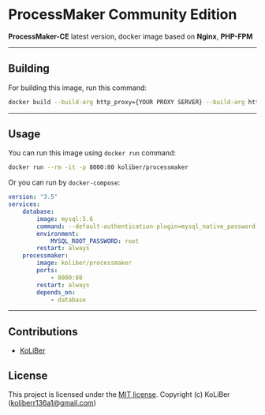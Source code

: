 # ProcessMaker Community Edition

**ProcessMaker-CE** latest version, docker image based on **Nginx**, **PHP-FPM**

---

## Building

For building this image, run this command:

```bash
docker build --build-arg http_proxy={YOUR PROXY SERVER} --build-arg https_proxy={YOUR PROXY SERVER} -t {IMAGE NAME} .
```

---

## Usage

You can run this image using `docker run` command:

```bash
docker run --rm -it -p 8000:80 koliber/processmaker
```

Or you can run by `docker-compose`:

```yml
version: "3.5"
services:
    database:
        image: mysql:5.6
        command: --default-authentication-plugin=mysql_native_password --lower_case_table_names=1 --character-set-server=utf8 --collation-server=utf8_general_ci
        environment:
            MYSQL_ROOT_PASSWORD: root
        restart: always
    processmaker:
        image: koliber/processmaker
        ports:
            - 8000:80
        restart: always
        depends_on:
            - database
```

---

## Contributions

-   [KoLiBer](https://www.linkedin.com/in/mohammad-hosein-nemati-665b1813b/)

## License

This project is licensed under the [MIT license](LICENSE.md).
Copyright (c) KoLiBer (koliberr136a1@gmail.com)
